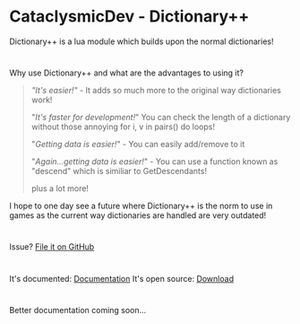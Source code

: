 # CataclysmicDev - Dictionary++

Dictionary++ is a lua module which builds upon the normal dictionaries!

#
Why use Dictionary++ and what are the advantages to using it?
>*"It's easier!"* - It adds so much more to the original way dictionaries work!
>
>"*It's faster for development!*"  You can check the length of a dictionary without those annoying for i, v in pairs() do loops!
>
>"*Getting data is easier!*" - You can easily add/remove to it
>
>"*Again...getting data is easier!*" - You can use a function known as "descend" which is similiar to GetDescendants!
>
>plus a lot more!

I hope to one day see a future where Dictionary++ is the norm to use in games as the current way dictionaries are handled are very outdated!

#
Issue? [File it on GitHub](https://github.com/CataclysmicDev/DictionaryPlusPlus/issues)

#
It's documented: [Documentation](https://devforum.roblox.com/t/manage-dictionaries-better-with-dictionarymodule-system/2028076)
It's open source: [Download](https://www.roblox.com/library/11323518192/Dictionary)

#
Better documentation coming soon...
